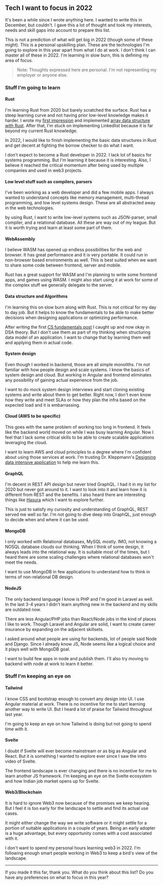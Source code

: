 ## Tech I want to focus in 2022

It's been a while since I wrote anything here. I wanted to write this in December, but couldn't. I gave this a lot of thought and took my interests, needs and skill gaps into account  to prepare this list.

This is not a prediction of what will get big in 2022 (though some of these might). This is a personal upskilling plan. These are the technologies I'm going to explore in this year apart from what I do at work. I don't think I can master all of these in 2022. I'm learning in slow burn, this is defining my area of focus.

> Note: Thoughts expressed here are personal. I'm not representing my employer or anyone else.

 ### Stuff I'm going to learn
#### Rust
I'm learning Rust from 2020 but barely scratched the surface. Rust has a steep learning curve and not having prior low-level knowledge makes it harder. I wrote my [first impression](https://vikky.dev/rust-learning-quest-1) and implemented [array data structure with Rust](https://vikky.dev/learning-cs-arrays). After that, I'm stuck on implementing Linkedlist because it is far beyond my current Rust knowledge.

In 2022, I would like to finish implementing the basic data structures in Rust and get decent at fighting the borrow checker to do what I want.

I don't expect to become a Rust developer in 2022. I lack lot of basics for systems programming. But I'm learning it because it is interesting. Also, I believe it reached the critical momentum after being used by multiple companies and used in web3 projects.

#### Low level stuff such as compilers, parsers
I've been working as a web developer and did a few mobile apps. I always wanted to understand concepts like memory management, multi-thread programming, and low level systems design. These are all abstracted away in the web technologies.

by using Rust, I want to write low-level systems such as JSON-parser, small compiler, and a relational database. All these are way out of my league. But it is  worth trying and learn at least some part of them.

#### WebAssembly
I believe WASM has opened up endless possibilities for the web and browser. It has great performance and it is very portable. It could run in non-browser based environments as well. This is best suited when we want to share some code between frontend, server and mobile.

Rust has a great support for WASM and I'm planning to write some frontend apps, and games using WASM. I might also start using it at work for some of the complex stuff we generally delegate to the server.

#### Data structure and Algorithms
I'm learning this on slow burn along with Rust. This is not critical for my day to day job. But it helps to know the fundamentals to be able to make better decisions when designing applications or optimizing performance.

After writing the first  [CS fundamentals post](https://vikky.dev/learning-cs-arrays)  I caught up and now okay in DSA theory. But I don't use them as part of my thinking when structuring data model of an application. I want to change that by learning them well and applying them in actual code.

#### System design
Even though I worked in backend, those are all simple monoliths.  I'm not familiar with how people design and scale systems. I know the basics of system design and cloud. But working in Angular and frontend eliminates any possibility of gaining actual experience from the job.

I want to do mock system design interviews and start cloning existing systems and write about them to get better. Right now, I don't even know how they write and meet SLAs or how they plan the infra based on the expected load and it is embarrassing.

#### Cloud (AWS to be specific)
This goes with the same problem of working too long in frontend. It feels like the backend world moved on while I was busy learning Angular. Now I feel that I lack some critical skills to be able to create scalable applications leveraging the cloud.

I want to learn AWS and cloud principles to a degree where I'm confident about using those services at work. I'm trusting Dr. Kleppmann's [Designing data intensive application](https://dataintensive.net/) to help me learn this.

#### GraphQL
I'm decent in REST API design but never tried GraphQL. I had it in my list for 2020 but never got around to it. I want to look into it and learn how it is different from REST and the benefits. I also heard there are interesting things like [Hasura](https://hasura.io/) which I want to explore further.

This is just to satisfy my curiosity and understanding of GraphQL, REST served me well so far. I'm not going to dive deep into GraphQL, just enough to decide when and where it can be used.

#### MongoDB
I only worked with Relational databases, MySQL mostly. IMO, not knowing a NOSQL database clouds our thinking. When I think of some design, it always leads into the relational way. It is suitable most of the times, but I heard there are some scaling challenges where relational databases won't meet the needs.

I want to use MongoDB in few applications to understand how to think in terms of non-relational DB design.

#### NodeJS
The only backend language I know is PHP and I'm good in Laravel as well. In the last 3-4 years I didn't learn anything new in the backend and my skills are outdated now.

There are less Angular/PHP jobs than React/Node jobs in the kind of places I like to work. Though Laravel and Angular are solid, I want to create career insurance by expanding on the adjacent skillsets.

I asked around what people are using for backends, lot of people said Node and Django. Since I already know JS, Node seems like a logical choice and it plays well with MongoDB goal.

I want to build few apps in node and publish them. I'll also try moving to backend with node at work to learn it better.

 ### Stuff I'm keeping an eye on

#### Tailwind
I know CSS and bootstrap enough to convert any design into UI. I use Angular material at work. There is no incentive for me to start learning another way to write UI. But I heard a lot of praise for Tailwind throughout last year.

I'm going to keep an eye on how Tailwind is doing but not going to spend time with it.

#### Svelte
I doubt if Svelte will ever become mainstream or as big as Angular and React. But it is something I wanted to explore ever since I saw the intro video of Svelte.

The frontend landscape is ever changing and there is no incentive for me to learn another JS framework. I'm keeping an eye on the Svelte ecosystem and how Indian job market opens up for Svelte.

#### Web3/Blockchain
It is hard to ignore Web3 now because of the promises we keep hearing. But I feel it is too early for the landscape to settle and find its actual use cases.

It might either change the way we write software or it might settle for a portion of suitable applications in a couple of years. Being an early adopter is a huge advantage, but every opportunity comes with a cost associated with it.

I don't want to spend my personal hours learning web3 in 2022. I'm following enough smart people working in Web3 to keep a bird's view of the landscape.

---
If you made it this far, thank you. What do you think about this list? Do you have any preferences on what to focus in this year?